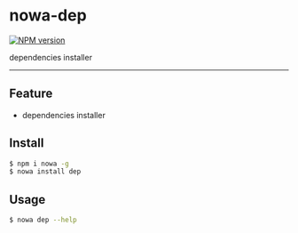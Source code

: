 # nowa-dep

[![NPM version](https://img.shields.io/npm/v/nowa-dep.svg?style=flat)](https://npmjs.org/package/nowa-dep)

dependencies installer

---

## Feature

- dependencies installer

## Install

```bash
$ npm i nowa -g
$ nowa install dep
```

## Usage

```bash
$ nowa dep --help
```
